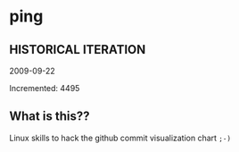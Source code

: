# ping

## HISTORICAL ITERATION
2009-09-22

Incremented: 4495

## What is this?? 
Linux skills to hack the github commit visualization chart `;-)`
